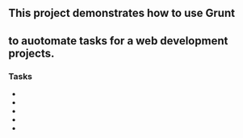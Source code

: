 
## This project demonstrates how to use Grunt 
## to auotomate tasks for a web development projects.

### Tasks 
 
  -  
  - 
  - 
  - 
  - 
